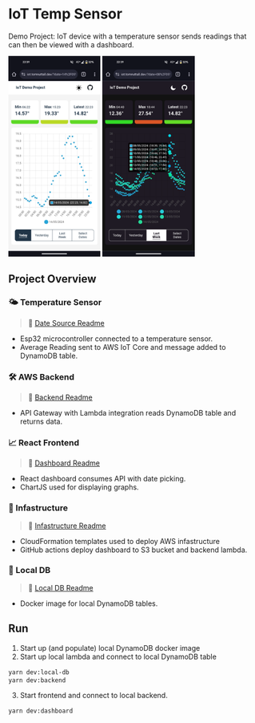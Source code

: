 # IoT Temp Sensor

Demo Project: IoT device with a temperature sensor sends readings that can then be viewed with a dashboard.

<div>
  <img
    src='./screenshots/light-theme-single.png'
    alt='Light theme single date'
    width="auto"
    height="400px"
  />
  <img
    src='./screenshots/dark-theme-multiple.png'
    alt='Dark theme multiple dates'
    width="auto"
    height="400px"
  />
</div>
  
## Project Overview

### :sun_behind_small_cloud: Temperature Sensor

> :book: [Date Source Readme](/microcontroller/README.md)

- Esp32 microcontroller connected to a temperature sensor.
- Average Reading sent to AWS IoT Core and message added to DynamoDB table.

### 🛠️ AWS Backend

> :book: [Backend Readme](/backend/README.md)

- API Gateway with Lambda integration reads DynamoDB table and returns data.

### 📈 React Frontend

> :book: [Dashboard Readme](/dashboard/README.md)

- React dashboard consumes API with date picking.
- ChartJS used for displaying graphs.

### :bricks: Infastructure

> :book: [Infastructure Readme](/infastructure/README.md)

- CloudFormation templates used to deploy AWS infastructure
- GitHub actions deploy dashboard to S3 bucket and backend lambda.

### :bricks: Local DB

> :book: [Local DB Readme](/local-db/README.md)

- Docker image for local DynamoDB tables.

## Run

1. Start up (and populate) local DynamoDB docker image
2. Start up local lambda and connect to local DynamoDB table

```
yarn dev:local-db
yarn dev:backend
```

3. Start frontend and connect to local backend.

```
yarn dev:dashboard
```
